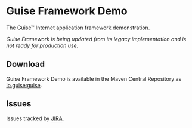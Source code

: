 # Guise Framework Demo

The Guise™ Internet application framework demonstration.

_Guise Framework is being updated from its legacy implementation and is not ready for production use._

## Download

Guise Framework Demo is available in the Maven Central Repository as [io.guise:guise](https://search.maven.org/search?q=g:io.guise%20AND%20a:guise-framework-demo).

## Issues

Issues tracked by [JIRA](https://globalmentor.atlassian.net/projects/GUISE).
